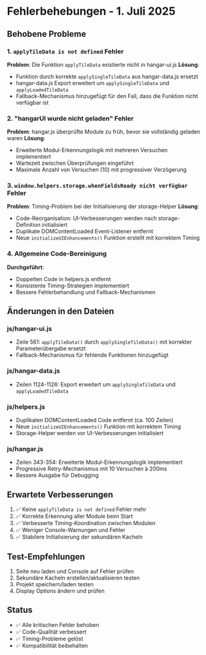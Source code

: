 # Fehlerbehebungen - 1. Juli 2025

## Behobene Probleme

### 1. `applyTileData is not defined` Fehler

**Problem**: Die Funktion `applyTileData` existierte nicht in hangar-ui.js
**Lösung**:

- Funktion durch korrekte `applySingleTileData` aus hangar-data.js ersetzt
- hangar-data.js Export erweitert um `applySingleTileData` und `applyLoadedTileData`
- Fallback-Mechanismus hinzugefügt für den Fall, dass die Funktion nicht verfügbar ist

### 2. "hangarUI wurde nicht geladen" Fehler

**Problem**: hangar.js überprüfte Module zu früh, bevor sie vollständig geladen waren
**Lösung**:

- Erweiterte Modul-Erkennungslogik mit mehreren Versuchen implementiert
- Wartezeit zwischen Überprüfungen eingeführt
- Maximale Anzahl von Versuchen (10) mit progressiver Verzögerung

### 3. `window.helpers.storage.whenFieldsReady nicht verfügbar` Fehler

**Problem**: Timing-Problem bei der Initialisierung der storage-Helper
**Lösung**:

- Code-Reorganisation: UI-Verbesserungen werden nach storage-Definition initialisiert
- Duplikate DOMContentLoaded Event-Listener entfernt
- Neue `initializeUIEnhancements()` Funktion erstellt mit korrektem Timing

### 4. Allgemeine Code-Bereinigung

**Durchgeführt**:

- Doppelten Code in helpers.js entfernt
- Konsistente Timing-Strategien implementiert
- Bessere Fehlerbehandlung und Fallback-Mechanismen

## Änderungen in den Dateien

### js/hangar-ui.js

- Zeile 561: `applyTileData()` durch `applySingleTileData()` mit korrekter Parameterübergabe ersetzt
- Fallback-Mechanismus für fehlende Funktionen hinzugefügt

### js/hangar-data.js

- Zeilen 1124-1126: Export erweitert um `applySingleTileData` und `applyLoadedTileData`

### js/helpers.js

- Duplikaten DOMContentLoaded Code entfernt (ca. 100 Zeilen)
- Neue `initializeUIEnhancements()` Funktion mit korrektem Timing
- Storage-Helper werden vor UI-Verbesserungen initialisiert

### js/hangar.js

- Zeilen 343-354: Erweiterte Modul-Erkennungslogik implementiert
- Progressive Retry-Mechanismus mit 10 Versuchen à 200ms
- Bessere Ausgabe für Debugging

## Erwartete Verbesserungen

1. ✅ Keine `applyTileData is not defined` Fehler mehr
2. ✅ Korrekte Erkennung aller Module beim Start
3. ✅ Verbesserte Timing-Koordination zwischen Modulen
4. ✅ Weniger Console-Warnungen und Fehler
5. ✅ Stabilere Initialisierung der sekundären Kacheln

## Test-Empfehlungen

1. Seite neu laden und Console auf Fehler prüfen
2. Sekundäre Kacheln erstellen/aktualisieren testen
3. Projekt speichern/laden testen
4. Display Options ändern und prüfen

## Status

- ✅ Alle kritischen Fehler behoben
- ✅ Code-Qualität verbessert
- ✅ Timing-Probleme gelöst
- ✅ Kompatibilität beibehalten
